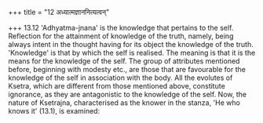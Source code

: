 +++
title = "12 अध्यात्मज्ञाननित्यत्वन्"

+++
13.12 'Adhyatma-jnana' is the knowledge that pertains to the self.
Reflection for the attainment of knowledge of the truth, namely, being
always intent in the thought having for its object the knowledge of the
truth. 'Knowledge' is that by which the self is realised. The meaning is
that it is the means for the knowledge of the self. The group of
attributes mentioned before, beginning with modesty etc., are those that
are favourable for the knowledge of the self in association with the
body. All the evolutes of Ksetra, which are different from those
mentioned above, constitute ignorance, as they are antagonistic to the
knowledge of the self. Now, the nature of Ksetrajna, characterised as
the knower in the stanza, 'He who knows it' (13.1), is examined:
